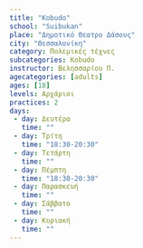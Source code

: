 ```yaml
---
title: "Kobudo"
school: "Suibukan"
place: "Δημοτικό Θεατρο Δάσους"
city: "Θεσσαλονίκη"
category: Πολεμικές τέχνες
subcategories: Kobudo
instructor: Βελησσαρίου Π.
agecategories: [adults]
ages: [18]
levels: Αρχάριοι
practices: 2
days:
 - day: Δευτέρα
   time: ""
 - day: Τρίτη
   time: "18:30-20:30"
 - day: Τετάρτη
   time: ""
 - day: Πέμπτη
   time: "18:30-20:30"
 - day: Παρασκευή
   time: ""
 - day: Σάββατο
   time: ""
 - day: Κυριακή
   time: ""
---
```




